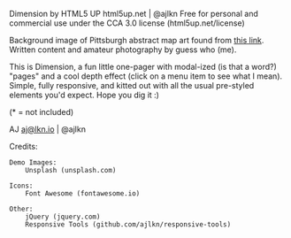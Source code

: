 Dimension by HTML5 UP
html5up.net | @ajlkn
Free for personal and commercial use under the CCA 3.0 license (html5up.net/license)

Background image of Pittsburgh abstract map art found from <a href="https://www.pinterest.com/pin/442619469618786537/">this link</a>.<br>
Written content and amateur photography by guess who (me).

This is Dimension, a fun little one-pager with modal-ized (is that a word?) "pages"
and a cool depth effect (click on a menu item to see what I mean). Simple, fully
responsive, and kitted out with all the usual pre-styled elements you'd expect.
Hope you dig it :)

(* = not included)

AJ
aj@lkn.io | @ajlkn


Credits:

	Demo Images:
		Unsplash (unsplash.com)

	Icons:
		Font Awesome (fontawesome.io)

	Other:
		jQuery (jquery.com)
		Responsive Tools (github.com/ajlkn/responsive-tools)

